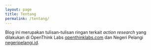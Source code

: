 ```yaml
---
layout: page
title: Tentang
permalink: /tentang/
---
```


Blog ini merupakan tulisan-tulisan ringan terkait <i>action research</i>
yang dilakukan di OpenThink Labs [openthinklabs.com](http://openthinklabs.com/) dan
Negeri Pelangi [negeripelangi.id](http://negeripelangi.id).
